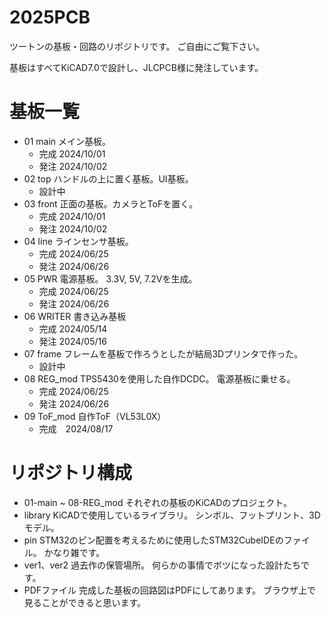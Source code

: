# 2025PCB
ツートンの基板・回路のリポジトリです。
ご自由にご覧下さい。

基板はすべてKiCAD7.0で設計し、JLCPCB様に発注しています。
# 基板一覧
* 01 main
    メイン基板。
    * 完成 2024/10/01
    * 発注 2024/10/02
* 02 top
    ハンドルの上に置く基板。UI基板。
    * 設計中
* 03 front
    正面の基板。カメラとToFを置く。
    * 完成 2024/10/01
    * 発注 2024/10/02
* 04 line
    ラインセンサ基板。
    * 完成 2024/06/25
    * 発注 2024/06/26
* 05 PWR
    電源基板。
    3.3V, 5V, 7.2Vを生成。
    * 完成 2024/06/25
    * 発注 2024/06/26
* 06 WRITER
    書き込み基板
    * 完成 2024/05/14
    * 発注 2024/05/16
* 07 frame
    フレームを基板で作ろうとしたが結局3Dプリンタで作った。
    * 設計中
* 08 REG_mod
    TPS5430を使用した自作DCDC。
    電源基板に乗せる。
    * 完成 2024/06/25
    * 発注 2024/06/26
* 09 ToF_mod
    自作ToF（VL53L0X）
    * 完成　2024/08/17
# リポジトリ構成
* 01-main ~ 08-REG_mod 
    それぞれの基板のKiCADのプロジェクト。
* library
    KiCADで使用しているライブラリ。
    シンボル、フットプリント、3Dモデル。
* pin
    STM32のピン配置を考えるために使用したSTM32CubeIDEのファイル。
    かなり雑です。
* ver1、ver2
    過去作の保管場所。
    何らかの事情でボツになった設計たちです。
* PDFファイル
    完成した基板の回路図はPDFにしてあります。
    ブラウザ上で見ることができると思います。

